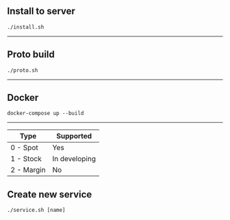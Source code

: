 ## Install to server
`./install.sh`
****

## Proto build
`./proto.sh`
****

## Docker
`docker-compose up --build`
****

| Type       | Supported          |
|------------|--------------------|
| 0 - Spot   | Yes                |
| 1 - Stock  | In developing      |
| 2 - Margin | No                 |

## Create new service
`./service.sh [name]`
